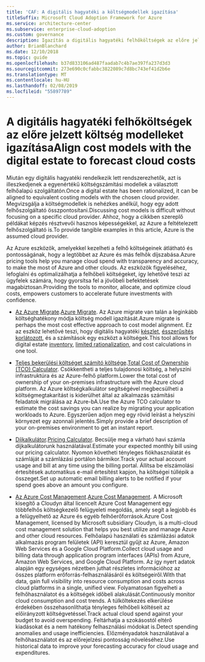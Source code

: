 ```yaml
---
title: 'CAF: A digitális hagyatéki a költségmodellek igazítása'
titleSuffix: Microsoft Cloud Adoption Framework for Azure
ms.service: architecture-center
ms.subservice: enterprise-cloud-adoption
ms.custom: governance
description: Igazítás a digitális hagyatéki felhőköltségek az előre jelzett költség modelleket.
author: BrianBlanchard
ms.date: 12/10/2018
ms.topic: guide
ms.openlocfilehash: b37d833106ad487faadab7c4b7ae397fa237d3d3
ms.sourcegitcommit: 273e690c0cfabbc3822089c7d8bc743ef41d2b6e
ms.translationtype: MT
ms.contentlocale: hu-HU
ms.lasthandoff: 02/08/2019
ms.locfileid: "55897789"
---
```

# <a name="align-cost-models-with-the-digital-estate-to-forecast-cloud-costs"></a><span data-ttu-id="0bae1-103">A digitális hagyatéki felhőköltségek az előre jelzett költség modelleket igazítása</span><span class="sxs-lookup"><span data-stu-id="0bae1-103">Align cost models with the digital estate to forecast cloud costs</span></span>

<span data-ttu-id="0bae1-104">Miután egy digitális hagyatéki rendelkezik lett rendszerezhetők, azt is illeszkedjenek a egyenértékű költségszámítási modellek a választott felhőalapú szolgáltatón.</span><span class="sxs-lookup"><span data-stu-id="0bae1-104">Once a digital estate has been rationalized, it can be aligned to equivalent costing models with the chosen cloud provider.</span></span> <span data-ttu-id="0bae1-105">Megvizsgálja a költségmodellek is nehézkes anélkül, hogy egy adott felhőszolgáltató összpontosítani.</span><span class="sxs-lookup"><span data-stu-id="0bae1-105">Discussing cost models is difficult without focusing on a specific cloud provider.</span></span> <span data-ttu-id="0bae1-106">Ahhoz, hogy a cikkben szereplő példákat képzés résztvevői hasznos képességekkel, az Azure a feltételezett felhőszolgáltató is.</span><span class="sxs-lookup"><span data-stu-id="0bae1-106">To provide tangible examples in this article, Azure is the assumed cloud provider.</span></span>

<span data-ttu-id="0bae1-107">Az Azure eszközök, amelyekkel kezelheti a felhő költségeinek átlátható és pontosságának, hogy a legtöbbet az Azure és más felhők díjszabása.</span><span class="sxs-lookup"><span data-stu-id="0bae1-107">Azure pricing tools help you manage cloud spend with transparency and accuracy, to make the most of Azure and other clouds.</span></span> <span data-ttu-id="0bae1-108">Az eszközök figyeléséhez, lefoglalni és optimalizálhatja a felhőbeli költségeket, így lehetővé teszi az ügyfelek számára, hogy gyorsítsa fel a jövőbeli befektetések magabiztosan.</span><span class="sxs-lookup"><span data-stu-id="0bae1-108">Providing the tools to monitor, allocate, and optimize cloud costs, empowers customers to accelerate future investments with confidence.</span></span>

- <span data-ttu-id="0bae1-109">[Az Azure Migrate](/azure/migrate/migrate-overview).</span><span class="sxs-lookup"><span data-stu-id="0bae1-109">[Azure Migrate](/azure/migrate/migrate-overview).</span></span> <span data-ttu-id="0bae1-110">Az Azure migrate van talán a leginkább költséghatékony módja költség modell igazítását.</span><span class="sxs-lookup"><span data-stu-id="0bae1-110">Azure migrate is perhaps the most cost effective approach to cost model alignment.</span></span> <span data-ttu-id="0bae1-111">Ez az eszköz lehetővé teszi, hogy digitális hagyatéki [készlet](inventory.md), [ésszerűsítés korlátozott](rationalize.md), és a számítások egy eszközt a költségek.</span><span class="sxs-lookup"><span data-stu-id="0bae1-111">This tool allows for digital estate [inventory](inventory.md), [limited rationalization](rationalize.md), and cost calculations in one tool.</span></span>

- <span data-ttu-id="0bae1-112">[Teljes bekerülési költséget számító költsége](https://azure.com/tco).</span><span class="sxs-lookup"><span data-stu-id="0bae1-112">[Total Cost of Ownership (TCO) Calculator](https://azure.com/tco).</span></span> <span data-ttu-id="0bae1-113">Csökkentheti a teljes tulajdonosi költség, a helyszíni infrastruktúra és az Azure-felhő platform.</span><span class="sxs-lookup"><span data-stu-id="0bae1-113">Lower the total cost of ownership of your on-premises infrastructure with the Azure cloud platform.</span></span> <span data-ttu-id="0bae1-114">Az Azure költségkalkulátor segítségével megbecsülheti a költségmegtakarítást is kiderülhet által az alkalmazás számítási feladatok migrálása az Azure-bA.</span><span class="sxs-lookup"><span data-stu-id="0bae1-114">Use the Azure TCO calculator to estimate the cost savings you can realize by migrating your application workloads to Azure.</span></span> <span data-ttu-id="0bae1-115">Egyszerűen adjon meg egy rövid leírást a helyszíni környezet egy azonnali jelentés.</span><span class="sxs-lookup"><span data-stu-id="0bae1-115">Simply provide a brief description of your on-premises environment to get an instant report.</span></span>

- <span data-ttu-id="0bae1-116">[Díjkalkulátor](https://azure.microsoft.com/en-in/pricing/).</span><span class="sxs-lookup"><span data-stu-id="0bae1-116">[Pricing Calculator](https://azure.microsoft.com/en-in/pricing/).</span></span> <span data-ttu-id="0bae1-117">Becsülje meg a várható havi számla díjkalkulátorunk használatával.</span><span class="sxs-lookup"><span data-stu-id="0bae1-117">Estimate your expected monthly bill using our pricing calculator.</span></span> <span data-ttu-id="0bae1-118">Nyomon követheti tényleges fiókhasználatát és számláját a számlázási portálon bármikor.</span><span class="sxs-lookup"><span data-stu-id="0bae1-118">Track your actual account usage and bill at any time using the billing portal.</span></span> <span data-ttu-id="0bae1-119">Állítsa be elszámolási értesítések automatikus e-mail értesítést kapjon, ha költségei túllépik a összeget.</span><span class="sxs-lookup"><span data-stu-id="0bae1-119">Set up automatic email billing alerts to be notified if your spend goes above an amount you configure.</span></span>

- <span data-ttu-id="0bae1-120">[Az Azure Cost Management](https://azure.microsoft.com/services/cost-management/).</span><span class="sxs-lookup"><span data-stu-id="0bae1-120">[Azure Cost Management](https://azure.microsoft.com/services/cost-management/).</span></span> <span data-ttu-id="0bae1-121">A Microsoft kisegítő a Cloudyn által licencelt Azure Cost Management egy többfelhős költségkezelő felügyeleti megoldás, amely segít a legjobb és a felügyelhető az Azure és egyéb felhőerőforrások.</span><span class="sxs-lookup"><span data-stu-id="0bae1-121">Azure Cost Management, licensed by Microsoft subsidiary Cloudyn, is a multi-cloud cost management solution that helps you best utilize and manage Azure and other cloud resources.</span></span> <span data-ttu-id="0bae1-122">Felhőalapú használati és számlázási adatok alkalmazás program felületek (API) keresztül gyűjt az Azure, Amazon Web Services és a Google Cloud Platform.</span><span class="sxs-lookup"><span data-stu-id="0bae1-122">Collect cloud usage and billing data through application program interfaces (APIs) from Azure, Amazon Web Services, and Google Cloud Platform.</span></span> <span data-ttu-id="0bae1-123">Az így nyert adatok alapján egy egységes nézetben juthat részletes információhoz az összes platform erőforrás-felhasználásáról és költségeiről.</span><span class="sxs-lookup"><span data-stu-id="0bae1-123">With that data, gain full visibility into resource consumption and costs across cloud platforms in a single, unified view.</span></span> <span data-ttu-id="0bae1-124">Folyamatosan figyelheti a felhőhasználatot és a költségek időbeli alakulását.</span><span class="sxs-lookup"><span data-stu-id="0bae1-124">Continuously monitor cloud consumption and cost trends.</span></span> <span data-ttu-id="0bae1-125">A túlköltekezés elkerülése érdekében összehasonlíthatja tényleges felhőbeli költéseit az előirányzott költségvetéssel.</span><span class="sxs-lookup"><span data-stu-id="0bae1-125">Track actual cloud spend against your budget to avoid overspending.</span></span> <span data-ttu-id="0bae1-126">Feltárhatja a szokásostól eltérő kiadásokat és a nem hatékony felhasználási módokat is.</span><span class="sxs-lookup"><span data-stu-id="0bae1-126">Detect spending anomalies and usage inefficiencies.</span></span> <span data-ttu-id="0bae1-127">Előzményadatok használatával a felhőhasználatot és az előrejelzési pontosság növeléséhez.</span><span class="sxs-lookup"><span data-stu-id="0bae1-127">Use historical data to improve your forecasting accuracy for cloud usage and expenditures.</span></span>
